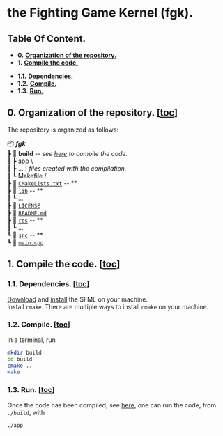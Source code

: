 # the Fighting Game Kernel (fgk).

## Table Of Content.
* **0.** [**Organization of the repository.**](https://github.com/AntoineStevan/fgk/tree/main/#0-organization-of-the-repository-toc)
*   **1.**   [**Compile the code.**](https://github.com/AntoineStevan/fgk/tree/main/#1-compile-the-code-toc)
  - **1.1.** [**Dependencies.**    ](https://github.com/AntoineStevan/fgk/tree/main/#11-dependencies-toc)
  - **1.2.** [**Compile.**         ](https://github.com/AntoineStevan/fgk/tree/main/#12-compile-toc)
  - **1.3.** [**Run.**             ](https://github.com/AntoineStevan/fgk/tree/main/#13-run-toc)

## 0. Organization of the repository. [[toc](https://github.com/AntoineStevan/fgk/tree/main/#table-of-content)]

The repository is organized as follows:

📦 ***fgk***  
┣ 📂 **build** -- *see [here](https://github.com/AntoineStevan/fgk/tree/main/#12-compile-toc) to compile the code.*  
┃ ┣ app       \   
┃ ┣ ...       | *files created with the compilation.*  
┃ ┗ Makefile  /  
┣ 📜 [`CMakeLists.txt`] -- **  
┣ 📂 [`lib`] -- **  
┃ ┗ ...  
┣ 📜 [`LICENSE`]  
┣ 📜 [`README.md`]  
┣ 📂 [`res`] -- **  
┃ ┗ ...  
┗ 📂 [`src`] -- **  
  ┗ 📜 [`main.cpp`]  

## 1. Compile the code. [[toc](https://github.com/AntoineStevan/fgk/tree/main/#table-of-content)]
### 1.1. Dependencies. [[toc](https://github.com/AntoineStevan/fgk/tree/main/#table-of-content)]
[Download](https://www.sfml-dev.org/download/sfml/2.5.1/index-fr.php) and [install](https://www.sfml-dev.org/tutorials/2.5/start-linux.php) the SFML on your machine.  
Install `cmake`. There are multiple ways to install `cmake` on your machine.  

### 1.2. Compile. [[toc](https://github.com/AntoineStevan/fgk/tree/main/#table-of-content)]
In a terminal, run
```bash
mkdir build
cd build
cmake ..
make
```

### 1.3. Run. [[toc](https://github.com/AntoineStevan/fgk/tree/main/#table-of-content)]
Once the code has been compiled, see [here]((https://github.com/AntoineStevan/fgk/tree/main/#12-compile-toc)), one can run the code, from `./build`, with
```bash
./app
```



[`CMakeLists.txt`]: CMakeLists.txt
[`lib`]: lib
[`LICENSE`]: LICENSE
[`README.md`]: README.md
[`res`]: res
[`src`]: src
[`main.cpp`]: src/main.cpp

